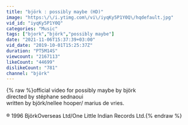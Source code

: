 ```yaml
---
title: "björk : possibly maybe (HD)"
image: "https:\/\/i.ytimg.com\/vi\/iyqKy5P1Y0Q\/hqdefault.jpg"
vid_id: "iyqKy5P1Y0Q"
categories: "Music"
tags: ["bjork","björk","possibly maybe"]
date: "2021-11-06T15:37:39+03:00"
vid_date: "2019-10-01T15:25:37Z"
duration: "PT5M14S"
viewcount: "2167113"
likeCount: "44699"
dislikeCount: "781"
channel: "björk"
---
```

{% raw %}official video for possibly maybe by björk<br />directed by stéphane sednaoui<br />written by björk/nellee hooper/ marius de vries.<br /><br />® 1996 BjörkOverseas Ltd/One Little Indian Records Ltd.{% endraw %}
